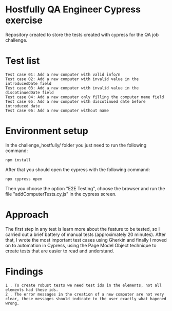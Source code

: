 # Hostfully QA Engineer Cypress exercise
Repository created to store the tests created with cypress for the QA job challenge.

# Test list
```
Test case 01: Add a new computer with valid info/n
Test case 02: Add a new computer with invalid value in the introducedDate field
Test case 03: Add a new computer with invalid value in the discotinuedDate field
Test case 04: Add a new computer only filling the computer name field
Test case 05: Add a new computer with discotinued date before introduced date
Test case 06: Add a new computer without name
```
# Environment setup
In the challenge_hostfully/ folder you just need to run the following command:
```
npm install
```
After that you should open the cypress with the following command:
```
npx cypress open
```
Then you choose the option "E2E Testing", choose the browser and run the file "addComputerTests.cy.js" in the cypress screen.

# Approach
The first step in any test is learn more about the feature to be tested, so I carried out a brief battery of manual tests (approximately 20 minutes). After that, I wrote the most important test cases using Gherkin and finally I moved on to automation in Cypress, using the Page Model Object technique to create tests that are easier to read and understand.

# Findings
```
1 . To create robust tests we need test ids in the elements, not all elements had these ids.
2 . The error messages in the creation of a new computer are not very clear, these messages should indicate to the user exactly what hapened wrong.
```



